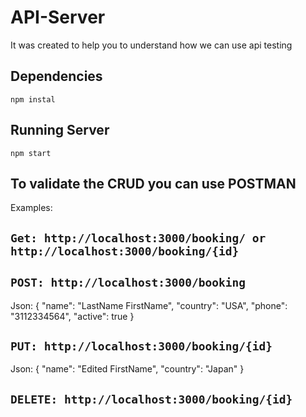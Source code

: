 # API-Server
It was created to help you to understand how we can use api testing
## Dependencies
`npm instal`
## Running Server
`npm start`
## To validate the CRUD you can use POSTMAN
Examples:

## `Get: http://localhost:3000/booking/ or http://localhost:3000/booking/{id}`

## `POST: http://localhost:3000/booking`
Json:
{
    "name": "LastName FirstName",
    "country": "USA",
    "phone": "3112334564",
    "active": true
}
## `PUT: http://localhost:3000/booking/{id}`
Json:
{
    "name": "Edited FirstName",
    "country": "Japan"
}
## `DELETE: http://localhost:3000/booking/{id}`
